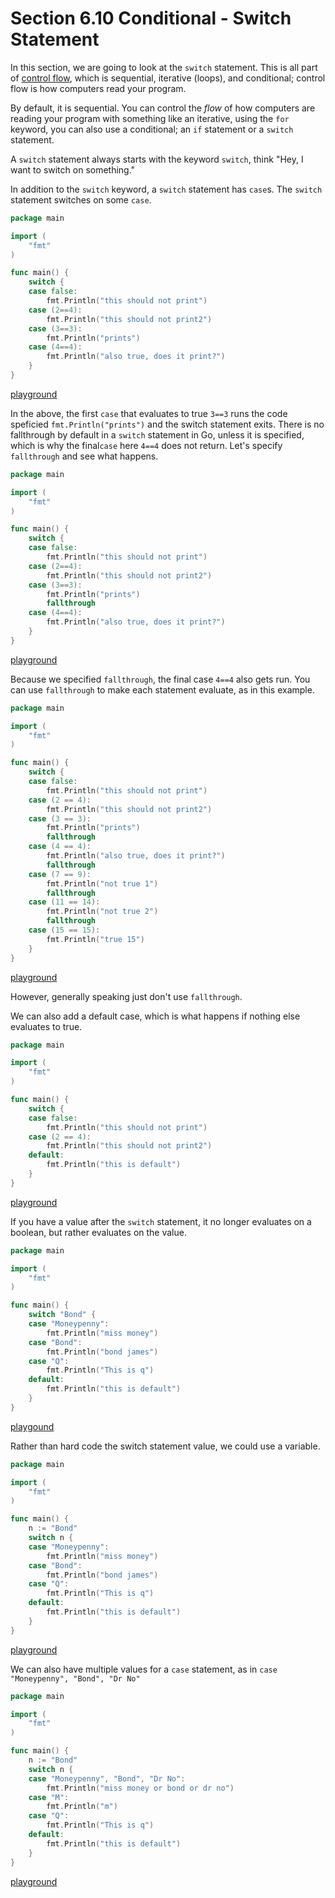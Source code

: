 # Section 6.10 Conditional - Switch Statement
  
In this section, we are going to look at the `switch` statement. This is all part of [control flow](https://en.wikipedia.org/wiki/Control_flow), which is sequential, iterative (loops), and conditional; control flow is how computers read your program.  
  
By default, it is sequential. You can control the _flow_ of how computers are reading your program with something like an iterative, using the `for` keyword, you can also use a conditional; an `if` statement or a `switch` statement.  
  
A `switch` statement always starts with the keyword `switch`, think "Hey, I want to switch on something."  
  
In addition to the `switch` keyword, a `switch` statement has `case`s. The `switch` statement switches on some `case`.  
  
```go
package main

import (
	"fmt"
)

func main() {
	switch {
	case false:
		fmt.Println("this should not print")
	case (2==4):
		fmt.Println("this should not print2")
	case (3==3):
		fmt.Println("prints")
	case (4==4):
		fmt.Println("also true, does it print?")
	}
}

```
[playground](https://play.golang.org/p/Vk9yIJGkKy)  
  
In the above, the first `case` that evaluates to true `3==3` runs the code speficied `fmt.Println("prints")` and the switch statement exits. There is no fallthrough by default in a `switch` statement in Go, unless it is specified, which is why the final`case` here `4==4` does not return. Let's specify `fallthrough` and see what happens.  
  
```go
package main

import (
	"fmt"
)

func main() {
	switch {
	case false:
		fmt.Println("this should not print")
	case (2==4):
		fmt.Println("this should not print2")
	case (3==3):
		fmt.Println("prints")
		fallthrough
	case (4==4):
		fmt.Println("also true, does it print?")
	}
}

```
[playground](https://play.golang.org/p/1EtC2k2rvX)  
  
Because we specified `fallthrough`, the final case `4==4` also gets run.  You can use `fallthrough` to make each statement evaluate, as in this example.  

```go
package main

import (
	"fmt"
)

func main() {
	switch {
	case false:
		fmt.Println("this should not print")
	case (2 == 4):
		fmt.Println("this should not print2")
	case (3 == 3):
		fmt.Println("prints")
		fallthrough
	case (4 == 4):
		fmt.Println("also true, does it print?")
		fallthrough
	case (7 == 9):
		fmt.Println("not true 1")
		fallthrough
	case (11 == 14):
		fmt.Println("not true 2")
		fallthrough
	case (15 == 15):
		fmt.Println("true 15")
	}
}

```
[playground](https://play.golang.org/p/QK2Tu6x-SL)  
  
However, generally speaking just don't use `fallthrough`.  
  
We can also add a default case, which is what happens if nothing else evaluates to true.  
  
```go
package main

import (
	"fmt"
)

func main() {
	switch {
	case false:
		fmt.Println("this should not print")
	case (2 == 4):
		fmt.Println("this should not print2")
	default:
	 	fmt.Println("this is default")
	}
}

```
[playground](https://play.golang.org/p/pINfFTpk30)  
  
If you have a value after the `switch` statement, it no longer evaluates on a boolean, but rather evaluates on the value.  
  
```go
package main

import (
	"fmt"
)

func main() {
	switch "Bond" {
	case "Moneypenny":
		fmt.Println("miss money")
	case "Bond":
		fmt.Println("bond james")
	case "Q":
		fmt.Println("This is q")
	default:
	 	fmt.Println("this is default")
	}
}

```
[playgound](https://play.golang.org/p/ixwqQk_XPA)  
  
Rather than hard code the switch statement value, we could use a variable.  
  
```go
package main

import (
	"fmt"
)

func main() {
	n := "Bond"
	switch n {
	case "Moneypenny":
		fmt.Println("miss money")
	case "Bond":
		fmt.Println("bond james")
	case "Q":
		fmt.Println("This is q")
	default:
	 	fmt.Println("this is default")
	}
}

```
[playground](https://play.golang.org/p/jXeN5Bqn3Y)  
  
We can also have multiple values for a `case` statement, as in `case "Moneypenny", "Bond", "Dr No"`  
  
```go
package main

import (
	"fmt"
)

func main() {
	n := "Bond"
	switch n {
	case "Moneypenny", "Bond", "Dr No":
		fmt.Println("miss money or bond or dr no")
	case "M":
		fmt.Println("m")
	case "Q":
		fmt.Println("This is q")
	default:
	 	fmt.Println("this is default")
	}
}

```  
[playground](https://play.golang.org/p/WNz5dijV4-)  
  
